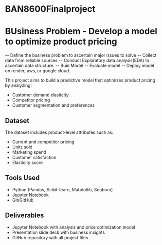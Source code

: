 # BAN8600Finalproject

# BUsiness Problem - Develop a model to optimize product pricing

-- Define the business problem to ascertain major issues to solve
-- Collect data from reliable sources
-- Conduct Exploratory data analysis(EDA) to ascertain data structure.
-- Buid Model
-- Evaluate model
-- Deploy model on render, aws, or google cloud.



This project aims to build a predictive model that optimizes product pricing by analyzing:
- Customer demand elasticity
- Competitor pricing
- Customer segmentation and preferences

## Dataset
The dataset includes product-level attributes such as:
- Current and competitor pricing
- Units sold
- Marketing spend
- Customer satisfaction
- Elasticity score

## Tools Used
- Python (Pandas, Scikit-learn, Matplotlib, Seaborn)
- Jupyter Notebook
- Git/GitHub

## Deliverables
- Jupyter Notebook with analysis and price optimization model
- Presentation slide deck with business insights
- GitHub repository with all project files